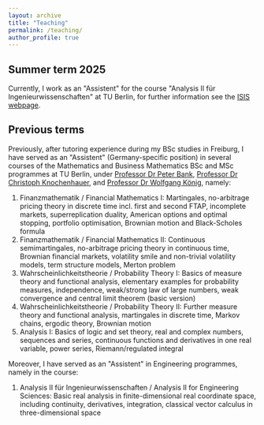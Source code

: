 ```yaml
---
layout: archive
title: "Teaching"
permalink: /teaching/
author_profile: true
---
```


## Summer term 2025

Currently, I work as an "Assistent" for the course "Analysis II für Ingenieurwissenschaften" at TU Berlin, for further information see the <a href="https://isis.tu-berlin.de/course/view.php?id=42635">ISIS webpage</a>. 

## Previous terms

Previously, after tutoring experience during my BSc studies in Freiburg, I have served as an "Assistent" (Germany-specific position) in several courses of the Mathematics and Business Mathematics BSc and MSc programmes at TU Berlin, under <a href="https://www3.math.tu-berlin.de/stoch/wp_bank/">Professor Dr Peter Bank</a>, <a href="https://stochasticcontrol.org/">Professor Dr Christoph Knochenhauer</a>, and <a href="https://www.wias-berlin.de/people/koenig/">Professor Dr Wolfgang König</a>, namely:

1. Finanzmathematik / Financial Mathematics I: Martingales, no-arbitrage pricing theory in discrete time incl. first and second FTAP, incomplete markets, superreplication duality, American options and optimal stopping, portfolio optimisation, Brownian motion and Black-Scholes formula
2. Finanzmathematik / Financial Mathematics II: Continuous semimartingales, no-arbitrage pricing theory in continuous time, Brownian financial markets, volatility smile and non-trivial volatility models, term structure models, Merton problem
3. Wahrscheinlichkeitstheorie / Probability Theory I: Basics of measure theory and functional analysis, elementary examples for probability measures, independence, weak/strong law of large numbers, weak convergence and central limit theorem (basic version)
4. Wahrscheinlichkeitstheorie / Probability Theory II: Further measure theory and functional analysis, martingales in discrete time, Markov chains, ergodic theory, Brownian motion
5. Analysis I: Basics of logic and set theory, real and complex numbers, sequences and series, continuous functions and derivatives in one real variable, power series, Riemann/regulated integral

Moreover, I have served as an "Assistent" in Engineering programmes, <!--under <a href="https://page.math.tu-berlin.de/~mehl/">Professor Dr Christian Mehl</a>, <a href="http://www.winkert.de/">Priv.-Doz. Dr Patrick Winkert</a>, <a href="https://www.tu.berlin/math/research-assistants/franziska-borer">Dr Franziska Borer</a>, <a href="https://www.tu.berlin/vcard/matthias.hammer/26766">Dr Matthias Hammer</a>, <a href="https://www.tu.berlin/math/research-assistants/gabriele-penn-karras">Dr Gabriele Penn-Karras</a>, and <a href="https://page.math.tu-berlin.de/~quellm/">Dr Michael Quellmalz</a>, -->namely in the course:

1. Analysis II für Ingenieurwissenschaften / Analysis II for Engineering Sciences: Basic real analysis in finite-dimensional real coordinate space, including continuity, derivatives, integration, classical vector calculus in three-dimensional space

<!-- ## What is an "Assistent"?

"Assistent" (German) = person in charge of:

* structuring, preparing and conducting a course (called “Übung”), that both a) accompanies the main lecture by providing supplementary contents, in the form of propositions and examples, and b) serves as an exercise class (2) creating exercises including solutions and further remarks for tutorials (called “Tutorium”)
* conducting tutorials
* creating homework tasks including solutions (weekly)
* correcting homework submissions (weekly)
* creating examination tasks including solutions (twice per term)
* pre-correcting examination submissions (twice per term)
* assisting in oral examinations
* administration (website, IT, examinations, rooms)
* managing the communication between lecturer and tutors

Not all of these points may apply for all courses. There are course with both Übung and Tutorium, there are courses with only one of it. Some courses have oral, others written examinations.

SWS = Semesterwochenstunden = cum tempore hours of courses to be taught per term -->
